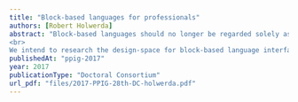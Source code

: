 ```yaml
---
title: "Block-based languages for professionals"
authors: [Robert Holwerda]
abstract: "Block-based languages should no longer be regarded solely as a stepping stone to text-based languages. In fact, the design of block-based languages should evolve towards a programming-UI that (adult) professionals find productive and pleasant to use, even on a day-to-day basis. Current block-based languages are not there yet.
<br>
We intend to research the design-space for block-based language interfaces with these new users and usages in mind, focussing on web designers. An initial user-study, exposing design students to a block-based version of a programming language they already know, kicks off this research."
publishedAt: "ppig-2017"
year: 2017
publicationType: "Doctoral Consortium"
url_pdf: "files/2017-PPIG-28th-DC-holwerda.pdf"
---
```

